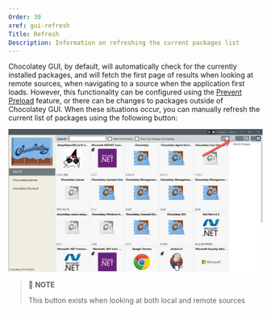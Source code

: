```yaml
---
Order: 30
xref: gui-refresh
Title: Refresh
Description: Information on refreshing the current packages list
---
```


Chocolatey GUI, by default, will automatically check for the currently installed packages, and will fetch the first page of results when looking at remote sources, when navigating to a source when the application first loads.  However, this functionality can be configured using the [Prevent Preload](xref:prevent-preload) feature, or there can be changes to packages outside of Chocolatey GUI.  When these situations occur, you can manually refresh the current list of packages using the following button:

![Show where the refresh packages button is located within the User Interface](/assets/images/chocolatey-gui/user_interface_main-window_action_refresh-packages.png "Show where the refresh packages button is located within the User Interface")

> :memo: **NOTE**
>
> This button exists when looking at both local and remote sources